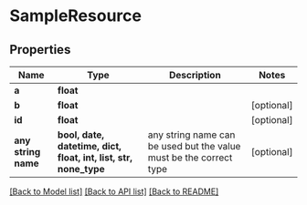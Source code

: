 # SampleResource


## Properties
Name | Type | Description | Notes
------------ | ------------- | ------------- | -------------
**a** | **float** |  | 
**b** | **float** |  | [optional] 
**id** | **float** |  | [optional] 
**any string name** | **bool, date, datetime, dict, float, int, list, str, none_type** | any string name can be used but the value must be the correct type | [optional]

[[Back to Model list]](../README.md#documentation-for-models) [[Back to API list]](../README.md#documentation-for-api-endpoints) [[Back to README]](../README.md)


